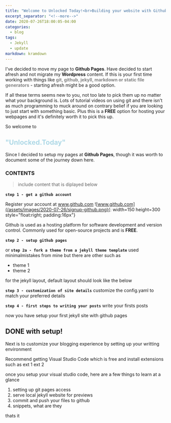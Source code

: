 ```yaml
---
title: "Welcome to Unlocked Today!<br>Building your website with Github Pages"
excerpt_separator: "<!--more-->"
date: 2020-07-26T18:00:05-04:00
categories:
  - blog
tags:
  - Jekyll
  - update
markdown: kramdown
---
```


I've decided to move my page to **Github Pages**. Have decided to start afresh and not migrate my **Wordpress** content. If this is your first time working with things like <span style="color:grey">**git, github, jekyll, markdown or static file generators**</span> - starting afresh might be a good option.

If all these terms seems new to you, not too late to pick them up no matter what your background is. Lots of tutorial videos on using git and there isn't as much programming to muck around on contrary belief if you are looking to just start with something basic. Plus this is a **FREE** option for hosting your webpages and it's definitely worth it to pick this up.

So welcome to 
## **<span style="color:lightblue">"Unlocked.Today"</span>**

Since I decided to setup my pages at **Github Pages**, though it was worth to document some of the journey down here.

### **CONTENTS**

>include content that is diplayed below

**`step 1 - get a github account`**

Register your account at
  www.github.com
![www.github.com](/assets/images/2020-07-26/signup-github.png){: width=150 height=300 style="float:right; padding:16px"}

Github is used as a hosting platform for software development and version control. Commonly used for open-source projects and is **FREE**.

**`step 2 - setup github pages`**

or
**`step 2a - fork a theme from a jekyll theme template`**
used minimalmistakes from mine but there are other such as

- theme 1
- theme 2

for the jekyll layout, default layout should look like the below

<!--more-->

**`step 3 - customization of site details`**
customize the config.yaml to match your preferred details

**`step 4 - first steps to writing your posts`**
write your firsts posts

now you have setup your first jekyll site with github pages

**DONE with setup!**
---
Next is to customize your blogging experience by setting up your writting environment

Recommend getting Visual Studio Code which is free and install extensions such as
ext 1
ext 2

once you setup your visual studio code, here are a few things to learn at a glance

1. setting up git pages access
2. serve local jekyll website for previews
3. commit and push your files to github
4. snippets, what are they

thats it

